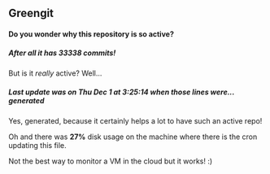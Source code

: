 ## Greengit

#### Do you wonder why this repository is so active?

##### After all it has 33338 commits!

But is it *really* active? Well...

##### Last update was on Thu Dec 1 at 3:25:14 when those lines were... generated

Yes, generated, because it certainly helps a lot to have such an active repo!

Oh and there was **27%** disk usage on the machine
where there is the cron updating this file.

Not the best way to monitor a VM in the cloud but it works! :)
